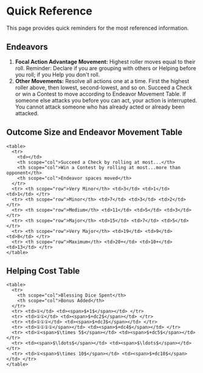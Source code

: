 # Quick Reference

This page provides quick reminders for the most referenced information.

## Endeavors

1. **Focal Action Advantage Movement:** Highest roller moves equal to their roll. Reminder: Declare if you are grouping with others or Helping before you roll; if you Help you don't roll.
2. **Other Movements:** Resolve all actions one at a time. First the highest roller above, then lowest, second-lowest, and so on. Succeed a Check or win a Contest to move according to Endeavor Movement Table. If someone else attacks you before you can act, your action is interrupted. You cannot attack someone who has already acted or already been attacked.

## Outcome Size and Endeavor Movement Table

```@raw html
<table>
  <tr>
    <td></td>
    <th scope="col">Succeed a Check by rolling at most...</th>
    <th scope="col">Win a Contest by rolling at most...more than opponent</th>
    <th scope="col">Endeavor spaces moved</th>
  </tr>
  <tr> <th scope="row">Very Minor</th> <td>3</td> <td>1</td> <td>1</td> </tr>
  <tr> <th scope="row">Minor</th> <td>7</td> <td>3</td> <td>2</td> </tr>
  <tr> <th scope="row">Medium</th> <td>11</td> <td>5</td> <td>3</td> </tr>
  <tr> <th scope="row">Major</th> <td>15</td> <td>7</td> <td>5</td> </tr>
  <tr> <th scope="row">Very Major</th> <td>19</td> <td>9</td> <td>8</td> </tr>
  <tr> <th scope="row">Maximum</th> <td>20+</td> <td>10+</td> <td>13</td> </tr>
</table>
```

## Helping Cost Table

```@raw html
<table>
  <tr>
    <th scope="col">Blessing Dice Spent</th>
    <th scope="col">Bonus Added</th>
  </tr>
  <tr> <td>①</td> <td><span>$+1$</span></td> </tr>
  <tr> <td>①①</td> <td><span>$+dc2$</span></td> </tr>
  <tr> <td>①①①</td> <td><span>$+dc3$</span></td> </tr>
  <tr> <td>①①①①</span></td> <td><span>$+dc4$</span></td> </tr>
  <tr> <td>①<span>$\times 5$</span></td> <td><span>$+dc5$</span></td> </tr>
  <tr> <td><span>$\ldots$</span></td> <td><span>$\ldots$</span></td> </tr>
  <tr> <td>①<span>$\times 10$</span></td> <td><span>$+dc10$</span></td> </tr>
</table>
```

